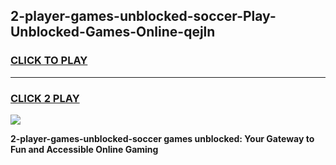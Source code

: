 
## 2-player-games-unblocked-soccer-Play-Unblocked-Games-Online-qejln
<h3>
<a href="https://premium76.site?title=2-player-games-unblocked-soccer&ref=24A">CLICK TO PLAY</a></h3>
<hr>

<h3>
<a href="https://premium76.site?title=2-player-games-unblocked-soccer&ref=24A">CLICK 2 PLAY</a>
  
</h3>

<a href="https://premium76.site?title=2-player-games-unblocked-soccer&ref=24A"><img src="https://clearcache.store/games.png"></a>


**2-player-games-unblocked-soccer games unblocked: Your Gateway to Fun and Accessible Online Gaming**
